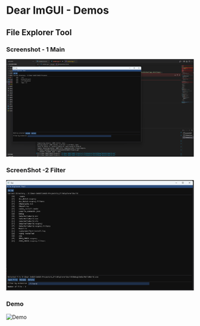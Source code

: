 # Dear ImGUI - Demos

## File Explorer Tool

### Screenshot - 1 Main 

![Main Window](./assets/file_explorer_tool.png)

### ScreenShot -2 Filter
![Main Window with Filter](./assets/file-2.png)

### Demo 
![Demo](https://youtu.be/RzgJp0TI-5Q?si=WozvEYUivV6pWNP1)
